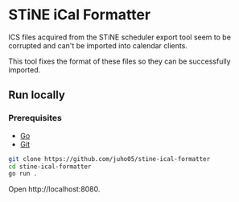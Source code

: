 # STiNE iCal Formatter

ICS files acquired from the STiNE scheduler export tool seem to be corrupted and can't be imported into calendar clients.

This tool fixes the format of these files so they can be successfully imported.

## Run locally

### Prerequisites

- [Go](https://go.dev)
- [Git](https://git-scm.com/)

```bash
git clone https://github.com/juho05/stine-ical-formatter
cd stine-ical-formatter
go run .
```

Open http://localhost:8080.